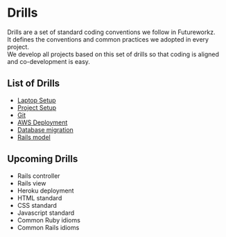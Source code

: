 # Drills
Drills are a set of standard coding conventions we follow in Futureworkz.   
It defines the conventions and common practices we adopted in every project.  
We develop all projects based on this set of drills so that coding is aligned and co-development is easy.

## List of Drills
- [Laptop Setup](laptop-setup/README.md)
- [Project Setup](project-setup/README.md)
- [Git](git/README.md)
- [AWS Deployment](aws-deployment/README.md)
- [Database migration](database-migration/README.md)
- [Rails model](rails-model/README.md)

## Upcoming Drills
- Rails controller
- Rails view
- Heroku deployment
- HTML standard
- CSS standard
- Javascript standard
- Common Ruby idioms
- Common Rails idioms

